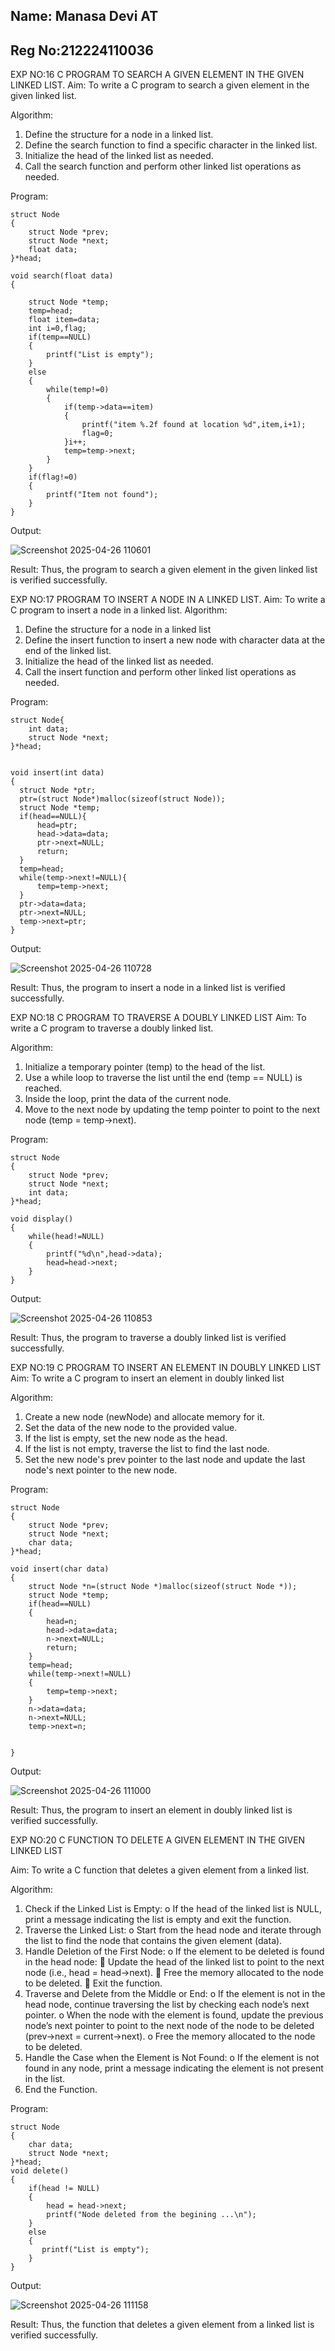 ## Name: Manasa Devi AT
## Reg No:212224110036

EXP NO:16 C PROGRAM TO SEARCH A GIVEN ELEMENT IN THE GIVEN LINKED LIST.
Aim:
To write a C program to search a given element in the given linked list.

Algorithm:
1.	Define the structure for a node in a linked list.
2.	Define the search function to find a specific character in the linked list.
3.	Initialize the head of the linked list as needed.
4.	Call the search function and perform other linked list operations as needed.
 
Program:
```
struct Node
{
    struct Node *prev;
    struct Node *next;
    float data;
}*head;

void search(float data)
{
    
    struct Node *temp;
    temp=head;
    float item=data;
    int i=0,flag;
    if(temp==NULL)
    {
        printf("List is empty");
    }
    else
    {
        while(temp!=0)
        {
            if(temp->data==item)
            {
                printf("item %.2f found at location %d",item,i+1);
                flag=0;
            }i++;
            temp=temp->next;
        }
    }
    if(flag!=0)
    {
        printf("Item not found");
    }   
}
```
Output:

![Screenshot 2025-04-26 110601](https://github.com/user-attachments/assets/4e80f47d-221d-47bd-be2e-c5e6cbbb92f3)

Result:
Thus, the program to search a given element in the given linked list is verified successfully.

EXP NO:17  PROGRAM TO INSERT A NODE IN A LINKED LIST.
Aim:
To write a C program to insert a node in a linked list.
Algorithm:
1.	Define the structure for a node in a linked list
2.	Define the insert function to insert a new node with character data at the end of the linked list.
3.	Initialize the head of the linked list as needed.
4.	Call the insert function and perform other linked list operations as needed.
 
Program:
```
struct Node{
    int data; 
    struct Node *next;
}*head;


void insert(int data)
{
  struct Node *ptr;
  ptr=(struct Node*)malloc(sizeof(struct Node));
  struct Node *temp;
  if(head==NULL){
      head=ptr;
      head->data=data;
      ptr->next=NULL;
      return;
  } 
  temp=head;
  while(temp->next!=NULL){
      temp=temp->next;
  }
  ptr->data=data;
  ptr->next=NULL;
  temp->next=ptr;
}
```
Output:

![Screenshot 2025-04-26 110728](https://github.com/user-attachments/assets/65dbe666-3fae-4d42-9d32-3f14e052cdf5)

Result:
Thus, the program to insert a node in a linked list is verified successfully.

EXP NO:18 C PROGRAM TO TRAVERSE A DOUBLY LINKED LIST
Aim:
To write a C program to traverse a doubly linked list.

Algorithm:
1.	Initialize a temporary pointer (temp) to the head of the list.
2.	Use a while loop to traverse the list until the end (temp == NULL) is reached.
3.	Inside the loop, print the data of the current node.
4.	Move to the next node by updating the temp pointer to point to the next node (temp = temp->next).
 
Program:
```
struct Node
{
    struct Node *prev;
    struct Node *next;
    int data;
}*head;

void display()
{
    while(head!=NULL)
    {
        printf("%d\n",head->data);
        head=head->next;
    } 
}
```
Output:

![Screenshot 2025-04-26 110853](https://github.com/user-attachments/assets/b7ddcf47-61f4-4548-8dd0-af9505b8159e)

Result:
Thus, the program to traverse a doubly linked list is verified successfully. 

EXP NO:19 C PROGRAM TO INSERT AN ELEMENT IN DOUBLY LINKED LIST
Aim:
To write a C program to insert an element in doubly linked list

Algorithm:
1.	Create a new node (newNode) and allocate memory for it.
2.	Set the data of the new node to the provided value.
3.	If the list is empty, set the new node as the head.
4.	If the list is not empty, traverse the list to find the last node.
5.	Set the new node's prev pointer to the last node and update the last node's next pointer to the new node.
 
Program:
```
struct Node
{
    struct Node *prev;
    struct Node *next;
    char data;
}*head;

void insert(char data)
{
    struct Node *n=(struct Node *)malloc(sizeof(struct Node *));
    struct Node *temp;
    if(head==NULL)
    {
        head=n;
        head->data=data;
        n->next=NULL;
        return;
    }
    temp=head;
    while(temp->next!=NULL)
    {
        temp=temp->next;
    }
    n->data=data;
    n->next=NULL;
    temp->next=n;
    
    
}
```
Output:

![Screenshot 2025-04-26 111000](https://github.com/user-attachments/assets/16e4c77b-8557-42b5-90fc-02235d5b6d6e)

Result:
Thus, the program to insert an element in doubly linked list is verified successfully.

EXP NO:20 C FUNCTION TO DELETE A GIVEN ELEMENT IN THE GIVEN LINKED LIST

Aim:
To write a C function that deletes a given element from a linked list.

Algorithm:
1.	Check if the Linked List is Empty:
o	If the head of the linked list is NULL, print a message indicating the list is empty and exit the function.
2.	Traverse the Linked List:
o	Start from the head node and iterate through the list to find the node that contains the given element (data).
3.	Handle Deletion of the First Node:
o	If the element to be deleted is found in the head node:
	Update the head of the linked list to point to the next node (i.e., head = head->next).
	Free the memory allocated to the node to be deleted.
	Exit the function.
4.	Traverse and Delete from the Middle or End:
o	If the element is not in the head node, continue traversing the list by checking each node’s next pointer.
o	When the node with the element is found, update the previous node’s next pointer to point to the next node of the node to be deleted (prev->next = current->next).
o	Free the memory allocated to the node to be deleted.
5.	Handle the Case when the Element is Not Found:
o	If the element is not found in any node, print a message indicating the element is not present in the list.
6.	End the Function.

Program:
```
struct Node
{
    char data; 
    struct Node *next;
}*head;
void delete()
{
    if(head != NULL)
    {
        head = head->next;
        printf("Node deleted from the begining ...\n");
    }
    else
    {
       printf("List is empty");
    }
}
```
Output:

![Screenshot 2025-04-26 111158](https://github.com/user-attachments/assets/905168ad-0f2f-4c2b-8707-30380db6e790)

Result:
Thus, the function that deletes a given element from a linked list is verified successfully.



